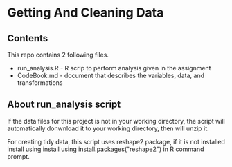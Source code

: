Getting And Cleaning Data
======================

## Contents 
This repo contains 2 following files.
* run_analysis.R - R scrip to perform analysis given in the assignment
* CodeBook.md - document that describes the variables, data, and transformations

## About run_analysis script
If the data files for this project is not in your working directory, the script will automatically donwnload it to your working directory, then will unzip it.

For creating tidy data, this script uses reshape2 package, if it is not installed install using install using install.packages("reshape2") in R command prompt.
